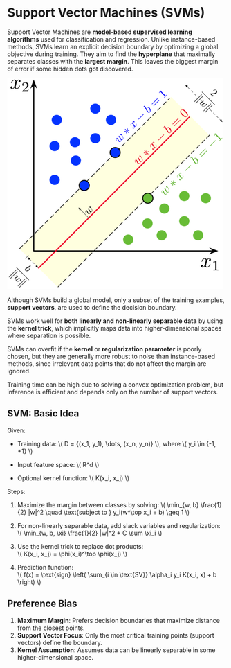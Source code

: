 
# Support Vector Machines (SVMs)

Support Vector Machines are **model-based supervised learning algorithms** used for classification and regression. Unlike instance-based methods, SVMs learn an explicit decision boundary by optimizing a global objective during training. They aim to find the **hyperplane** that maximally separates classes with the **largest margin**. This leaves the biggest margin of error if some hidden dots got discovered. 

![SVM margin illustration](assets/images/SVM_margin.png)


Although SVMs build a global model, only a subset of the training examples, **support vectors**, are used to define the decision boundary. 

SVMs work well for **both linearly and non-linearly separable data** by using the **kernel trick**, which implicitly maps data into higher-dimensional spaces where separation is possible.

SVMs can overfit if the **kernel** or **regularization parameter** is poorly chosen, but they are generally more robust to noise than instance-based methods, since irrelevant data points that do not affect the margin are ignored.

Training time can be high due to solving a convex optimization problem, but inference is efficient and depends only on the number of support vectors.

## SVM: Basic Idea

Given:  

- Training data: \\( D = \{(x_1, y_1), \dots, (x_n, y_n)\} \\), where \\( y_i \in \{-1, +1\} \\)  

- Input feature space: \\( R^d \\)  

- Optional kernel function: \\( K(x_i, x_j) \\)  


Steps:  

1. Maximize the margin between classes by solving:
   \\( \min_{w, b} \frac{1}{2} \|w\|^2 \quad \text{subject to } y_i(w^\top x_i + b) \geq 1 \\)

2. For non-linearly separable data, add slack variables and regularization:  
   \\( \min_{w, b, \xi} \frac{1}{2} \|w\|^2 + C \sum \xi_i \\)

3. Use the kernel trick to replace dot products:  
   \\( K(x_i, x_j) = \phi(x_i)^\top \phi(x_j) \\)

4. Prediction function:  
   \\( f(x) = \text{sign} \left( \sum_{i \in \text{SV}} \alpha_i y_i K(x_i, x) + b \right) \\)

## Preference Bias

1. **Maximum Margin**: Prefers decision boundaries that maximize distance from the closest points.  
2. **Support Vector Focus**: Only the most critical training points (support vectors) define the boundary.  
3. **Kernel Assumption**: Assumes data can be linearly separable in some higher-dimensional space.  
 
